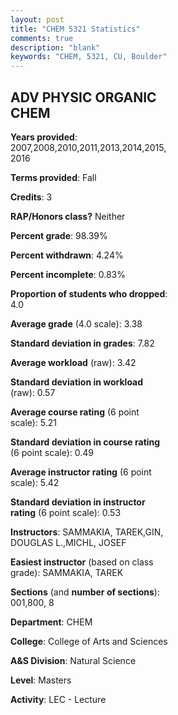 ```yaml
---
layout: post
title: "CHEM 5321 Statistics"
comments: true
description: "blank"
keywords: "CHEM, 5321, CU, Boulder"
--- 
```

<head>
<script src="https://ajax.googleapis.com/ajax/libs/jquery/2.1.3/jquery.min.js"></script>
<script src="https://dl.dropboxusercontent.com/s/pc42nxpaw1ea4o9/highcharts.js?dl=0"></script>
<!-- <script src="../assets/js/highcharts.js"></script> -->
<style type="text/css">@font-face {
	font-family: "Bebas Neue";
	src: url(https://www.filehosting.org/file/details/544349/BebasNeue%20Regular.otf) format("opentype");
	}
	h1.Bebas { 
		font-family: "Bebas Neue", Verdana, Tahoma;
	}
</style>
</head>
<body>
	<div id="container" style="float: right; width: 45%; height: 88%; margin-left: 2.5%; margin-right: 2.5%;"></div>
	<script language="JavaScript">
		$(document).ready(function() {
		var chart = {type: 'column'};
		var title = {text: 'Grade Distribution'};
		var xAxis = {categories: ['A','B','C','D','F'],crosshair: true};
		var yAxis = {min: 0,title: {text: 'Percentage'}};
		var tooltip = {headerFormat: '<center><b><span style="font-size:20px">{point.key}</span></b></center>',
		               pointFormat: '<td style="padding:0"><b>{point.y:.1f}%</b></td>',
		               footerFormat: '</table>',shared: true,useHTML: true};
		var plotOptions = {column: {pointPadding: 0.0,borderWidth: 0}};  
		var credits = {enabled: false};var series= [{name: 'Percent',data: [52.54,33.05,13.56,0.85,0.0,]}];
		var json = {};
		json.chart = chart;
		json.title = title;
		json.tooltip = tooltip;
		json.xAxis = xAxis;
		json.yAxis = yAxis;  
		json.series = series;
		json.plotOptions = plotOptions;  
		json.credits = credits;
		$('#container').highcharts(json);
	});
	</script>
</body>
			   
## ADV PHYSIC ORGANIC CHEM

**Years provided**: 2007,2008,2010,2011,2013,2014,2015,2016

**Terms provided**: Fall

**Credits**: 3

**RAP/Honors class?** Neither

**Percent grade**: 98.39%

**Percent withdrawn**: 4.24%

**Percent incomplete**: 0.83%

**Proportion of students who dropped**: 4.0

**Average grade** (4.0 scale): 3.38

**Standard deviation in grades**: 7.82

**Average workload** (raw): 3.42

**Standard deviation in workload** (raw): 0.57

**Average course rating** (6 point scale): 5.21

**Standard deviation in course rating** (6 point scale): 0.49

**Average instructor rating** (6 point scale): 5.42

**Standard deviation in instructor rating** (6 point scale): 0.53

**Instructors**: SAMMAKIA, TAREK,GIN, DOUGLAS L.,MICHL, JOSEF

**Easiest instructor** (based on class grade): SAMMAKIA, TAREK

**Sections** (and **number of sections**): 001,800, 8

**Department**: CHEM

**College**: College of Arts and Sciences

**A&S Division**: Natural Science

**Level**: Masters

**Activity**: LEC - Lecture